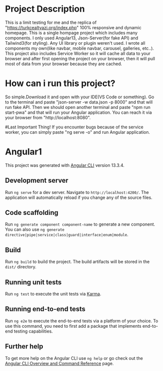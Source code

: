 # Project Description

This is a limit testing for me and the replica of "https://turkcealtyazi.org/index.php" 100% responsive and dynamic homepage. This is a single hompage project which includes many components. I only used Angular13, Json-Server(for fake API) and Tailwind3(for styling). Any UI library or plugin weren't used. I wrote all components my own(like navbar, mobile navbar, carousel, galleries, etc..). This project also includes Service Worker so it will cache all data to your browser and after first opening the project on your browser, then it will pull most of data from your browser because they are cached.

# How can i run this project?
So simple.Download it and open with your IDE(VS Code or something). Go to the terminal and paste "json-server -w data.json -p 8000" and that will run fake API. Then we should open another terminal and paste "npm run start-pwa" and that will run your Angular application. You can reach it via your browser from "http://localhost:8080".

#Last Important Thing!
If you encounter bugs because of the service worker, you can simply paste "ng serve -o" and run Angular application.

# Angular1

This project was generated with [Angular CLI](https://github.com/angular/angular-cli) version 13.3.4.

## Development server

Run `ng serve` for a dev server. Navigate to `http://localhost:4200/`. The application will automatically reload if you change any of the source files.

## Code scaffolding

Run `ng generate component component-name` to generate a new component. You can also use `ng generate directive|pipe|service|class|guard|interface|enum|module`.

## Build

Run `ng build` to build the project. The build artifacts will be stored in the `dist/` directory.

## Running unit tests

Run `ng test` to execute the unit tests via [Karma](https://karma-runner.github.io).

## Running end-to-end tests

Run `ng e2e` to execute the end-to-end tests via a platform of your choice. To use this command, you need to first add a package that implements end-to-end testing capabilities.

## Further help

To get more help on the Angular CLI use `ng help` or go check out the [Angular CLI Overview and Command Reference](https://angular.io/cli) page.
